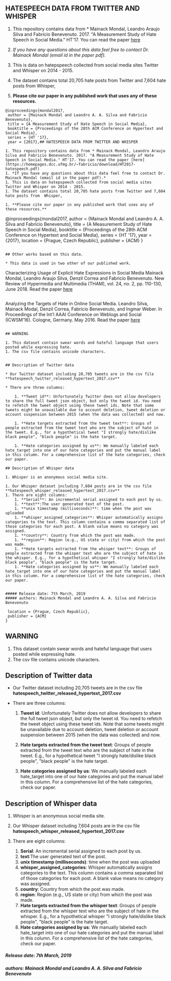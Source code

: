 ## HATESPEECH DATA FROM TWITTER AND WHISPER

1. This repository contains data from * Mainack Mondal, Leandro Araujo Silva and Fabricio Benevenuto. 2017. "A Measurement Study of Hate Speech in Social Media." HT'17. You can read the paper [here](https://homepages.dcc.ufmg.br/~fabricio/download/HT2017-hatespeech.pdf)
1. *If you have any questions about this data feel free to contact Dr. Mainack Mondal (email id in the paper pdf).*
1. This is data on hatepspeech collected from social media sites Twitter and Whisper on 2014 - 2015. 
1. The dataset contains total 20,705 hate posts from Twitter and 7,604 hate posts from  Whisper,

1. **Please cite our paper in any published work that uses any of these resources.**

~~~
@inproceedings{mondal2017,
 author = {Mainack Mondal and Leandro A. A. Silva and Fabricio Benevenuto},
 title = {A Measurement Study of Hate Speech in Social Media},
 booktitle = {Proceedings of the 28th ACM Conference on Hypertext and Social Media},
 series = {HT '17},
 year = {2017},## HATESPEECH DATA FROM TWITTER AND WHISPER

1. This repository contains data from * Mainack Mondal, Leandro Araujo Silva and Fabricio Benevenuto. 2017. "A Measurement Study of Hate Speech in Social Media." HT'17. You can read the paper [here](https://homepages.dcc.ufmg.br/~fabricio/download/HT2017-hatespeech.pdf)
1. *If you have any questions about this data feel free to contact Dr. Mainack Mondal (email id in the paper pdf).*
1. This is data on hatepspeech collected from social media sites Twitter and Whisper on 2014 - 2015. 
1. The dataset contains total 20,705 hate posts from Twitter and 7,604 hate posts from  Whisper,

1. **Please cite our paper in any published work that uses any of these resources.**

~~~
@inproceedings{mondal2017,
 author = {Mainack Mondal and Leandro A. A. Silva and Fabricio Benevenuto},
 title = {A Measurement Study of Hate Speech in Social Media},
 booktitle = {Proceedings of the 28th ACM Conference on Hypertext and Social Media},
 series = {HT '17},
 year = {2017},
 location = {Prague, Czech Republic},
 publisher = {ACM}
}
~~~

## Other works based on this data. 

* This data is used in two other of our published work.
~~~
Characterizing Usage of Explicit Hate Expressions in Social Media 
Mainack Mondal, Leandro Araujo Silva, Denzil Correa and Fabricio Benevenuto.
New Review of Hypermedia and Multimedia (THAM), vol. 24, no. 2, pp. 110-130, June 2018.
Read the paper [here](https://homepages.dcc.ufmg.br/~fabricio/download/tham_mondal2018.pdf)
~~~

~~~
Analyzing the Targets of Hate in Online Social Media.
Leandro Silva, Mainack Modal, Denzil Correa, Fabrício Benevenuto, and Ingmar Weber.
In Proceedings of the Int'l AAAI Conference on Weblogs and Social (ICWSM’16). Cologne, Germany. May 2016. 
Read the paper [here](https://homepages.dcc.ufmg.br/~fabricio/download/icwsm2016-hate.pdf)
~~~

## WARNING

1. This dataset contain swear words and hateful language that users posted while expressing hate.
1. The csv file contains unicode characters.


## Description of Twitter data

* Our Twitter dataset including 20,705 tweets are in the csv file **hatespeech_twitter_released_hypertext_2017.csv**

* There are three columns: 

	1. **Tweet id**: Unfortunately Twitter does not allow developers to share the full tweet json object, but only the tweet id. You need to refetch the tweet object using these tweet ids. Note that some tweets might be unavailable due to account deletion, tweet deletion or account suspension between 2015 (when the data was collected) and now. 

	1. **Hate targets extracted from the tweet text**: Groups of people extracted from the tweet text who are the subject of hate in the tweet. E.g., for a hypothetical tweet "I strongly hate/dislike black people", "black people" is the hate target.

	1. **Hate categories assigned by us**: We manually labeled each hate_target into one of our hate categories and put the manual label in this column. For a comprehensive list of the hate categories, check our paper.

## Description of Whisper data

1. Whisper is an anonymous social media site.

1. Our Whisper dataset including 7,604 posts are in the csv file **hatespeech_whisper_released_hypertext_2017.csv**
1. There are eight columns: 
	1. **Serial**: An incremental serial assigned to each post by us. 
	1. **text**:The user generated text of the post.
	1. **unix timestamp (milliseconds)**: time when the post was uploaded
	1. **whisper_assigned_categories**: Whisper automatically assigns categories to the text. This column contains a comma separated list of those categories for each post. A blank value means no category was assigned.
	1. **country**: Country from which the post was made. 
	1. **region**: Region (e.g., US state or city) from which the post was made. 
	1. **Hate targets extracted from the whisper text**: Groups of people extracted from the whisper text who are the subject of hate in the whisper. E.g., for a hypothetical whisper "I strongly hate/dislike black people", "black people" is the hate target.
	1. **Hate categories assigned by us**: We manually labeled each hate_target into one of our hate categories and put the manual label in this column. For a comprehensive list of the hate categories, check our paper.	


##### Release date: 7th March, 2019
##### authors: Mainack Mondal and Leandro A. A. Silva and Fabricio Benevenuto

 location = {Prague, Czech Republic},
 publisher = {ACM}
}
~~~




## WARNING

1. This dataset contain swear words and hateful language that users posted while expressing hate.
1. The csv file contains unicode characters.


## Description of Twitter data

* Our Twitter dataset including 20,705 tweets are in the csv file **hatespeech_twitter_released_hypertext_2017.csv**

* There are three columns: 

	1. **Tweet id**: Unfortunately Twitter does not allow developers to share the full tweet json object, but only the tweet id. You need to refetch the tweet object using these tweet ids. Note that some tweets might be unavailable due to account deletion, tweet deletion or account suspension between 2015 (when the data was collected) and now. 

	1. **Hate targets extracted from the tweet text**: Groups of people extracted from the tweet text who are the subject of hate in the tweet. E.g., for a hypothetical tweet "I strongly hate/dislike black people", "black people" is the hate target.

	1. **Hate categories assigned by us**: We manually labeled each hate_target into one of our hate categories and put the manual label in this column. For a comprehensive list of the hate categories, check our paper.

## Description of Whisper data

1. Whisper is an anonymous social media site.

1. Our Whisper dataset including 7,604 posts are in the csv file **hatespeech_whisper_released_hypertext_2017.csv**
1. There are eight columns: 
	1. **Serial**: An incremental serial assigned to each post by us. 
	1. **text**:The user generated text of the post.
	1. **unix timestamp (milliseconds)**: time when the post was uploaded
	1. **whisper_assigned_categories**: Whisper automatically assigns categories to the text. This column contains a comma separated list of those categories for each post. A blank value means no category was assigned.
	1. **country**: Country from which the post was made. 
	1. **region**: Region (e.g., US state or city) from which the post was made. 
	1. **Hate targets extracted from the whisper text**: Groups of people extracted from the whisper text who are the subject of hate in the whisper. E.g., for a hypothetical whisper "I strongly hate/dislike black people", "black people" is the hate target.
	1. **Hate categories assigned by us**: We manually labeled each hate_target into one of our hate categories and put the manual label in this column. For a comprehensive list of the hate categories, check our paper.	


##### Release date: 7th March, 2019
##### authors: Mainack Mondal and Leandro A. A. Silva and Fabricio Benevenuto
